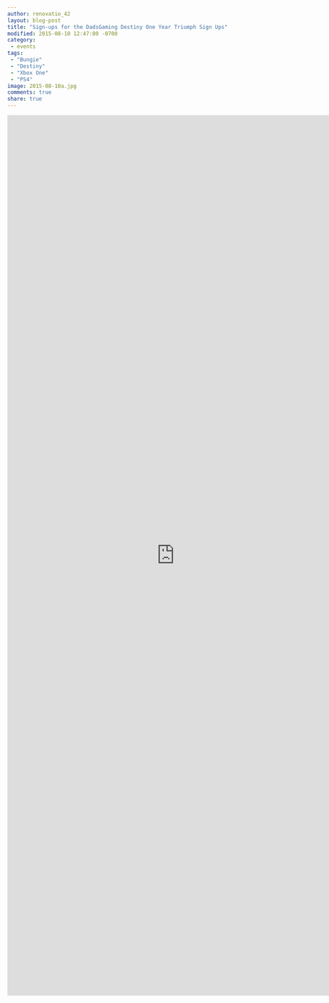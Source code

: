 ```yaml
---
author: renovatio_42
layout: blog-post
title: "Sign-ups for the DadsGaming Destiny One Year Triumph Sign Ups"
modified: 2015-08-10 12:47:00 -0700
category:
 - events
tags:
 - "Bungie"
 - "Destiny"
 - "Xbox One"
 - "PS4"
image: 2015-08-10a.jpg
comments: true
share: true
---
```


<iframe src="https://docs.google.com/forms/d/1KzfLon2QtTvQSn1WvwdGXfvtg0KsPoqhAsRAnSx2gZs/viewform?embedded=true" width="760" height="2000" frameborder="0" marginheight="0" marginwidth="0">Loading...</iframe>

